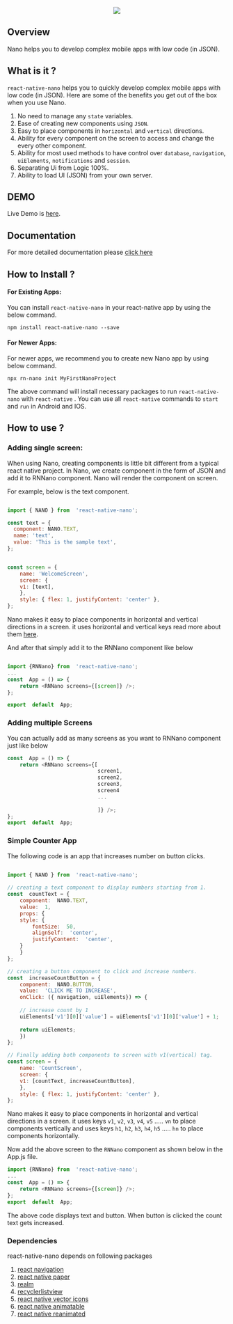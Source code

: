 <p align="center">
  <img src="https://github.com/sandarshnaroju/react-native-nano/blob/master/nano-logo.png" />
</p>

## Overview 

Nano helps you to develop complex mobile apps with low code (in JSON).

## What is it ?

`react-native-nano` helps you to quickly develop complex mobile apps with low code (in JSON). Here are some of the benefits you get out of the box when you use Nano.

 1. No need to manage any `state` variables. 
 2. Ease of creating new components using `JSON`.
 3. Easy to place components in `horizontal` and `vertical` directions.
 4. Ability for every component on the screen to access and change the every other component.
 5. Ability for most used methods to have control over `database`, `navigation`, `uiElements`, `notifications` and `session`.
 6. Separating Ui from Logic 100%.
 7. Ability to load UI (JSON) from your own server.

## DEMO

Live Demo is [here](https://www.nanoapp.dev/#live). 


## Documentation

For more detailed documentation please [click here](https://react-native-nano.gitbook.io/welcome/) 

## How to Install ?

#### For Existing Apps:
You can install `react-native-nano` in your react-native app by using the below command.

    npm install react-native-nano --save

#### For Newer Apps:
For newer apps, we recommend you to create new Nano app by using below command.

    npx rn-nano init MyFirstNanoProject
 
The above command will install necessary packages to run `react-native-nano` with `react-native` . You can use all `react-native` commands to `start` and `run` in Android and IOS.

## How to use ?

### Adding single screen:

When using Nano, creating components is little bit different from a typical react native project. In Nano, we create component in the form of JSON and add it to RNNano component. Nano will render the component on screen. 

For example, below is the text component.


``` javascript

import { NANO } from  'react-native-nano';

const text = {
  component: NANO.TEXT,
  name: 'text',
  value: 'This is the sample text',
};


const screen = {
    name: 'WelcomeScreen',
    screen: {
	v1: [text],
    },
    style: { flex: 1, justifyContent: 'center' },
};

```

Nano makes it easy to place components in horizontal and vertical directions in a screen. it uses horizontal and vertical keys read more about them [here](https://react-native-nano.gitbook.io/welcome/guide/understanding-layout). 

And after that simply add it to the RNNano component like below

``` javascript

import {RNNano} from  'react-native-nano';
...
const  App = () => {
    return <RNNano screens={[screen]} />;
};

export  default  App;

```

### Adding multiple Screens

You can actually add as many screens as you want to RNNano component just like below

``` javascript
const  App = () => {
    return <RNNano screens={[
                             screen1, 
                             screen2, 
                             screen3, 
                             screen4
                             ...
                             
                             ]} />;
};
export  default  App;

```

### Simple Counter App

The following code is an app that increases number on button clicks.

``` javascript

import { NANO } from  'react-native-nano';
	
// creating a text component to display numbers starting from 1.
const  countText = {
    component:  NANO.TEXT,
    value:  1,
    props: {
	style: {
	    fontSize:  50,
	    alignSelf:  'center',
	    justifyContent:  'center',
	}
    }
};

// creating a button component to click and increase numbers.
const  increaseCountButton = {
    component:  NANO.BUTTON,
    value:  'CLICK ME TO INCREASE',
    onClick: ({ navigation, uiElements}) => {
	
	// increase count by 1
	uiElements['v1'][0]['value'] = uiElements['v1'][0]['value'] + 1; 
	
	return uiElements;
    })
};

// Finally adding both components to screen with v1(vertical) tag.
const screen = {
    name: 'CountScreen',
    screen: {
	v1: [countText, increaseCountButton],
    },
    style: { flex: 1, justifyContent: 'center' },
};

```	
Nano makes it easy to place components in horizontal and vertical directions in a screen. it uses keys `v1`, `v2`, `v3`, `v4`, `v5` .....  `vn` to place components vertically and uses keys `h1`, `h2`, `h3`, `h4`, `h5` ..... `hn` to place components horizontally. 

Now add the above screen to the `RNNano` component as shown below in the App.js file.

``` javascript
import {RNNano} from  'react-native-nano';
...
const  App = () => {
    return <RNNano screens={[screen]} />;
};
export  default  App;
```

The above code displays text and button. When button is clicked the count text gets increased.




### Dependencies 

react-native-nano depends on following packages

 1. [react navigation](https://reactnavigation.org/)
 2. [react native paper](https://reactnativepaper.com/)
 3. [realm](https://realm.io/)
 4. [recyclerlistview](https://github.com/Flipkart/recyclerlistview)
 4. [react native vector icons](https://oblador.github.io/react-native-vector-icons/)
 5. [react native animatable](https://github.com/oblador/react-native-animatable)
 6. [react native reanimated](https://github.com/software-mansion/react-native-reanimated)

